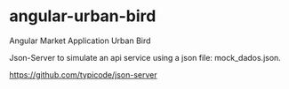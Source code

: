 # angular-urban-bird
Angular Market Application Urban Bird

Json-Server to simulate an api service using a json file: mock_dados.json.

https://github.com/typicode/json-server
